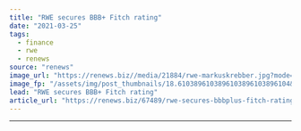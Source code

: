 ```yaml
---
title: "RWE secures BBB+ Fitch rating"
date: "2021-03-25"
tags: 
  - finance
  - rwe
  - renews
source: "renews"
image_url: "https://renews.biz//media/21884/rwe-markuskrebber.jpg?mode=crop&width=770&heightratio=0.6103896103896103896103896104&slimmage=true"
image_fp: "/assets/img/post_thumbnails/18.6103896103896103896103896104&slimmage=true"
lead: "RWE secures BBB+ Fitch rating"
article_url: "https://renews.biz/67489/rwe-secures-bbbplus-fitch-rating/"
---
```


---

